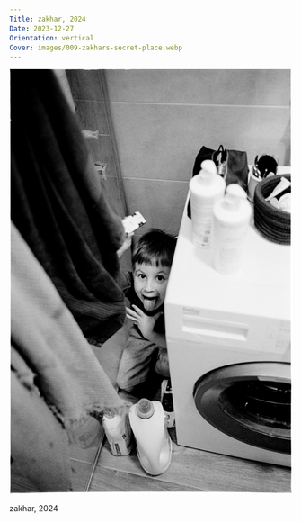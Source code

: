 ```yaml
---
Title: zakhar, 2024
Date: 2023-12-27
Orientation: vertical
Cover: images/009-zakhars-secret-place.webp
---
```


![zakhar, 2024](images/009-zakhars-secret-place@2x.webp)

zakhar, 2024
